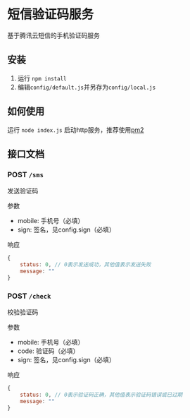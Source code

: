 # 短信验证码服务 

基于腾讯云短信的手机验证码服务

## 安装

1. 运行 `npm install`
2. 编辑`config/default.js`并另存为`config/local.js`

## 如何使用

运行 `node index.js` 启动http服务，推荐使用[pm2](https://www.npmjs.com/package/pm2)

## 接口文档

### POST `/sms`

发送验证码

参数

- mobile: 手机号（必填）
- sign: 签名，见config.sign（必填）

响应

```js
{
    status: 0, // 0表示发送成功，其他值表示发送失败
    message: ""
}
```

### POST `/check`

校验验证码

参数

- mobile: 手机号（必填）
- code: 验证码（必填）
- sign: 签名，见config.sign（必填）

响应

```js
{
    status: 0, // 0表示验证码正确，其他值表示验证码错误或已过期
    message: ""
}
```
